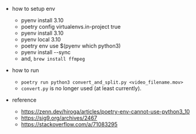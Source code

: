 - how to setup env
    - pyenv install 3.10
    - poetry config virtualenvs.in-project true
    - pyenv install 3.10
    - pyenv local 3.10
    - poetry env use $(pyenv which python3)
    - pyenv install --sync
    - and, `brew install ffmpeg`

- how to run
    -  `poetry run python3 convert_and_split.py <video_filename.mov>`
    -  `convert.py` is no longer used (at least currently).

- reference
    - https://zenn.dev/hiroga/articles/poetry-env-cannot-use-python3_10
    - https://sig9.org/archives/2467
    - https://stackoverflow.com/a/71083295
